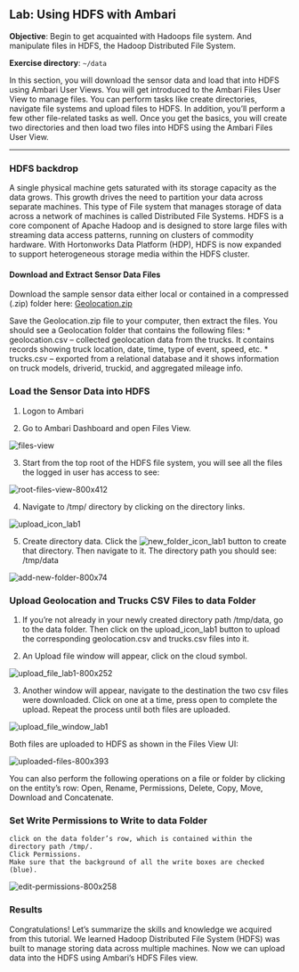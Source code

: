 ## Lab: Using HDFS with Ambari

**Objective**: Begin to get acquainted with Hadoops file system. And manipulate files in HDFS, the Hadoop Distributed File System.

**Exercise directory**: `~/data`

In this section, you will download the sensor data and load that into HDFS using Ambari User Views. You will get introduced to the Ambari Files User View to manage files. You can perform tasks like create directories, navigate file systems and upload files to HDFS.  In addition, you’ll perform a few other file-related tasks as well.  Once you get the basics, you will create two directories and then load two files into HDFS using the Ambari Files User View.

----

### HDFS backdrop

A single physical machine gets saturated with its storage capacity as the data grows. This growth drives the need to partition your data across separate machines. This type of File system that manages storage of data across a network of machines is called Distributed File Systems. HDFS is a core component of Apache Hadoop and is designed to store large files with streaming data access patterns, running on clusters of commodity hardware. With Hortonworks Data Platform (HDP), HDFS is now expanded to support heterogeneous storage media within the HDFS cluster.

#### Download and Extract Sensor Data Files

Download the sample sensor data either local or contained in a compressed (.zip) folder here:  [Geolocation.zip](https://raw.githubusercontent.com/hortonworks/data-tutorials/master/tutorials/hdp/hadoop-tutorial-getting-started-with-hdp/assets/datasets/Geolocation.zip)

Save the Geolocation.zip file to your computer, then extract the files. You should see a Geolocation folder that contains the following files:
    * geolocation.csv –  collected geolocation data from the trucks. It contains records showing truck location, date, time, type of event, speed, etc.
    * trucks.csv – exported from a relational database and it shows information on truck models, driverid, truckid, and aggregated mileage info.

### Load the Sensor Data into HDFS

1. Logon to Ambari

2. Go to Ambari Dashboard and open Files View.

![files-view](https://user-images.githubusercontent.com/558905/54851996-f12a6f80-4cc1-11e9-8d93-9c1dbbc874d1.jpg)

3. Start from the top root of the HDFS file system, you will see all the files the logged in user has access to see:

![root-files-view-800x412](https://user-images.githubusercontent.com/558905/54851998-f12a6f80-4cc1-11e9-8b7a-ee4090916998.jpg)

4. Navigate to /tmp/ directory by clicking on the directory links.



![upload_icon_lab1](https://user-images.githubusercontent.com/558905/54852693-f8527d00-4cc3-11e9-9cd7-e86c9b65f101.png)


5. Create directory data. Click the ![new_folder_icon_lab1](https://user-images.githubusercontent.com/558905/54852691-f4bef600-4cc3-11e9-8e92-33a9d4aec0e4.png) button to create that directory. Then navigate to it. The directory path you should see: /tmp/data

![add-new-folder-800x74](https://user-images.githubusercontent.com/558905/54851994-f12a6f80-4cc1-11e9-8abc-5c99d01564d5.jpg)

### Upload Geolocation and Trucks CSV Files to data Folder

1. If you’re not already in your newly created directory path /tmp/data, go to the data folder. Then click on the upload_icon_lab1 button to upload the corresponding geolocation.csv and trucks.csv files into it.

2. An Upload file window will appear, click on the cloud symbol.

![upload_file_lab1-800x252](https://user-images.githubusercontent.com/558905/54852000-f12a6f80-4cc1-11e9-9f99-810f83f05f4f.jpg)

3. Another window will appear, navigate to the destination the two csv files were downloaded. Click on one at a time, press open to complete the upload. Repeat the process until both files are uploaded.

![upload_file_window_lab1](https://user-images.githubusercontent.com/558905/54852001-f1c30600-4cc1-11e9-9409-0b0e4f2ee563.png)

Both files are uploaded to HDFS as shown in the Files View UI:

![uploaded-files-800x393](https://user-images.githubusercontent.com/558905/54851993-f12a6f80-4cc1-11e9-9f32-a5ce5c3f854e.jpg)

You can also perform the following operations on a file or folder by clicking on the entity’s row: Open, Rename, Permissions, Delete, Copy, Move, Download and Concatenate.

### Set Write Permissions to Write to data Folder

    click on the data folder’s row, which is contained within the directory path /tmp/.
    Click Permissions.
    Make sure that the background of all the write boxes are checked (blue).

![edit-permissions-800x258](https://user-images.githubusercontent.com/558905/54851995-f12a6f80-4cc1-11e9-84af-96b00bf42451.jpg)

### Results

Congratulations! Let’s summarize the skills and knowledge we acquired from this tutorial. We learned Hadoop Distributed File System (HDFS) was built to manage storing data across multiple machines. Now we can upload data into the HDFS using Ambari’s HDFS Files view.
